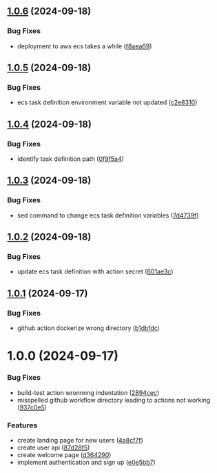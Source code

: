 ## [1.0.6](https://github.com/Wilfreno/chatup/compare/v1.0.5...v1.0.6) (2024-09-18)


### Bug Fixes

* deployment to aws ecs takes a while ([f8aea69](https://github.com/Wilfreno/chatup/commit/f8aea6988aabe8a230162f0018b0076de6dce451))

## [1.0.5](https://github.com/Wilfreno/chatup/compare/v1.0.4...v1.0.5) (2024-09-18)


### Bug Fixes

* ecs task definition environment variable not updated ([c2e8310](https://github.com/Wilfreno/chatup/commit/c2e8310ce250efa26eec4033b273ed5e23076063))

## [1.0.4](https://github.com/Wilfreno/chatup/compare/v1.0.3...v1.0.4) (2024-09-18)


### Bug Fixes

* identify task definition path ([0f9f5a4](https://github.com/Wilfreno/chatup/commit/0f9f5a462e24b274e58fd6dcf68f65081b8e60d1))

## [1.0.3](https://github.com/Wilfreno/chatup/compare/v1.0.2...v1.0.3) (2024-09-18)


### Bug Fixes

* sed command to change ecs task definition variables ([7d4739f](https://github.com/Wilfreno/chatup/commit/7d4739f78935216a9e43ac8ac38b0e32fa16a7cc))

## [1.0.2](https://github.com/Wilfreno/chatup/compare/v1.0.1...v1.0.2) (2024-09-18)


### Bug Fixes

* update ecs task definition with action secret ([601ae3c](https://github.com/Wilfreno/chatup/commit/601ae3caefcd8b4cb32091dbf54943a39511a307))

## [1.0.1](https://github.com/Wilfreno/chatup/compare/v1.0.0...v1.0.1) (2024-09-17)


### Bug Fixes

* github action dockerize wrong directory ([b1dbfdc](https://github.com/Wilfreno/chatup/commit/b1dbfdc3c2b18f0ddd74262dc7943ef514cd9778))

# 1.0.0 (2024-09-17)


### Bug Fixes

* build-test action wronnnng indentation ([2894cec](https://github.com/Wilfreno/chatup/commit/2894cec32fbf6580f0413a0e75c041a3b138e761))
* misspelled github workflow directory leading to actions not working ([937c0e5](https://github.com/Wilfreno/chatup/commit/937c0e5390deb4b8227574351e2bab1717a1d3c5))


### Features

* create landing page for new users ([4a8cf7f](https://github.com/Wilfreno/chatup/commit/4a8cf7fc33df8b3ce4ac66e4075ebdab7747f0f6))
* create user api ([87d28f5](https://github.com/Wilfreno/chatup/commit/87d28f512e839d13b86be6aac0a3ae9fd353d0bc))
* create welcome page ([d364290](https://github.com/Wilfreno/chatup/commit/d364290fdf0d6540eb721296de24b15977e5a188))
* implement authentication and sign up ([e0e5bb7](https://github.com/Wilfreno/chatup/commit/e0e5bb7809022e060725aaf9e93d7fc5e1b34214))
